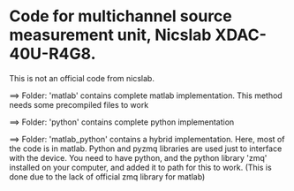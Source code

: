 # Code for multichannel source measurement unit, Nicslab XDAC-40U-R4G8.

This is not an official code from nicslab. 



==> Folder: 'matlab' contains complete matlab implementation.
This method needs some precompiled files to work

==> Folder: 'python' contains complete python implementation

==> Folder: 'matlab_python' contains a hybrid implementation.
Here, most of the code is in matlab. Python and pyzmq libraries are used just to interface with the device. 
You need to have python, and the python library 'zmq' installed on your computer, and added it to path for this to work.
(This is done due to the lack of official zmq library for matlab)


